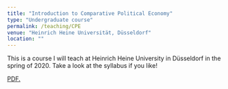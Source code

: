 ```yaml
---
title: "Introduction to Comparative Political Economy"
type: "Undergraduate course"
permalink: /teaching/CPE
venue: "Heinrich Heine Universität, Düsseldorf"
location: ""
---
```


This is a course I will teach at Heinrich Heine University in Düsseldorf in the spring of 2020. Take a look at the syllabus if you like!


<a href="https://github.com/tseidl/timoseidl/raw/master/syllabus_CPE_Seidl.pdf" target="_blank">PDF.</a>
